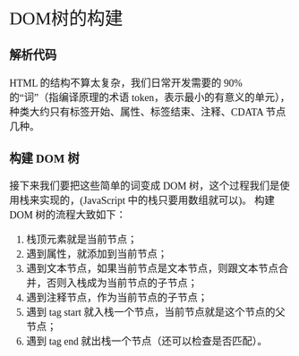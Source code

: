 <font face="微软雅黑" size="4" >
<font size="6">DOM树的构建</font>

### 解析代码
HTML 的结构不算太复杂，我们日常开发需要的 90% 的“词”（指编译原理的术语 token，表示最小的有意义的单元），种类大约只有标签开始、属性、标签结束、注释、CDATA 节点几种。
### 构建 DOM 树

接下来我们要把这些简单的词变成 DOM 树，这个过程我们是使用栈来实现的，(JavaScript 中的栈只要用数组就可以)。
构建 DOM 树的流程大致如下：

1. 栈顶元素就是当前节点；
2. 遇到属性，就添加到当前节点；
3. 遇到文本节点，如果当前节点是文本节点，则跟文本节点合并，否则入栈成为当前节点的子节点；
4. 遇到注释节点，作为当前节点的子节点；
5. 遇到 tag start 就入栈一个节点，当前节点就是这个节点的父节点；
6. 遇到 tag end 就出栈一个节点（还可以检查是否匹配）。


</font>
